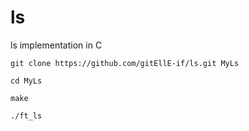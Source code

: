 # ls
ls implementation in C


```
git clone https://github.com/gitEllE-if/ls.git MyLs

cd MyLs

make

./ft_ls

```
